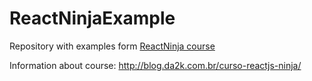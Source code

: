 # ReactNinjaExample
Repository with examples form [ReactNinja course](https://github.com/lucianoMeusCursos/curso-reactjs-ninja)

Information about course: http://blog.da2k.com.br/curso-reactjs-ninja/